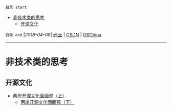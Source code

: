 `目录 start`
 
- [非技术类的思考](#非技术类的思考)
    - [开源文化](#开源文化)

`目录 end` |_2018-04-08_| [码云](https://gitee.com/kcp1104) | [CSDN](http://blog.csdn.net/kcp606) | [OSChina](https://my.oschina.net/kcp1104)
****************************************
# 非技术类的思考


## 开源文化
- [两岸开源文化面面观（上）](https://linuxtoy.org/archives/opensource-culture-difference-between-mainland-taiwan-part1.html)
    - [两岸开源文化面面观（下）](https://linuxtoy.org/archives/opensource-culture-difference-between-mainland-taiwan-part2.html)